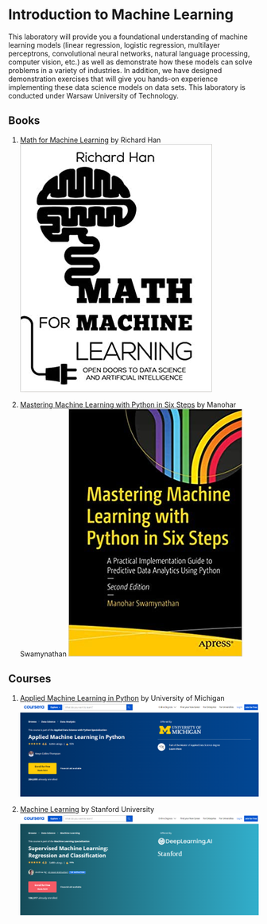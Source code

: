 # Introduction to Machine Learning
 
This laboratory will provide you a foundational understanding of machine learning models (linear regression, logistic regression, multilayer perceptrons, convolutional neural networks, natural language processing, computer vision, etc.) as well as demonstrate how these models can solve problems in a variety of industries. In addition, we have designed demonstration exercises that will give you hands-on experience implementing these data science models on data sets. This laboratory is conducted under Warsaw University of Technology.

## Books
1. [Math for Machine Learning](https://www.amazon.com/Math-Machine-Learning-Artificial-Intelligence/dp/172282381X) by Richard Han
![](https://raw.githubusercontent.com/rauzansumara/introduction-to-machine-learning/master/Books/book1.jpg)

2. [Mastering Machine Learning with Python in Six Steps](https://www.amazon.com/Mastering-Machine-Learning-Python-Steps-dp-1484249461/dp/1484249461/ref=dp_ob_title_bk) by Manohar Swamynathan
![](https://raw.githubusercontent.com/rauzansumara/introduction-to-machine-learning/master/Books/book2.jpg)

## Courses
1. [Applied Machine Learning in Python](https://www.coursera.org/learn/python-machine-learning) by University of Michigan
![](https://raw.githubusercontent.com/rauzansumara/introduction-to-machine-learning/master/Books/Course1.PNG)

2. [Machine Learning](https://www.coursera.org/learn/machine-learning) by Stanford University
![](https://raw.githubusercontent.com/rauzansumara/introduction-to-machine-learning/master/Books/Course2.PNG)
